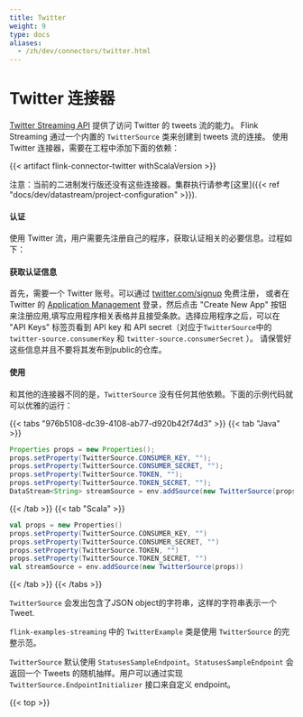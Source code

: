 ```yaml
---
title: Twitter
weight: 9
type: docs
aliases:
  - /zh/dev/connectors/twitter.html
---
```

<!--
Licensed to the Apache Software Foundation (ASF) under one
or more contributor license agreements.  See the NOTICE file
distributed with this work for additional information
regarding copyright ownership.  The ASF licenses this file
to you under the Apache License, Version 2.0 (the
"License"); you may not use this file except in compliance
with the License.  You may obtain a copy of the License at

  http://www.apache.org/licenses/LICENSE-2.0

Unless required by applicable law or agreed to in writing,
software distributed under the License is distributed on an
"AS IS" BASIS, WITHOUT WARRANTIES OR CONDITIONS OF ANY
KIND, either express or implied.  See the License for the
specific language governing permissions and limitations
under the License.
-->

# Twitter 连接器

[Twitter Streaming API](https://dev.twitter.com/docs/streaming-apis) 提供了访问 Twitter 的 tweets 流的能力。
Flink Streaming 通过一个内置的 `TwitterSource` 类来创建到 tweets 流的连接。
使用 Twitter 连接器，需要在工程中添加下面的依赖：

{{< artifact flink-connector-twitter withScalaVersion >}}

注意：当前的二进制发行版还没有这些连接器。集群执行请参考[这里]({{< ref "docs/dev/datastream/project-configuration" >}}).

#### 认证
使用 Twitter 流，用户需要先注册自己的程序，获取认证相关的必要信息。过程如下：

#### 获取认证信息
首先，需要一个 Twitter 账号。可以通过 [twitter.com/signup](https://twitter.com/signup) 免费注册，
或者在 Twitter 的 [Application Management](https://apps.twitter.com/) 登录，然后点击 "Create New App"
 按钮来注册应用,填写应用程序相关表格并且接受条款。选择应用程序之后，可以在 "API Keys" 标签页看到 API key 和 
 API secret（对应于`TwitterSource`中的`twitter-source.consumerKey` 和 `twitter-source.consumerSecret` ）。
请保管好这些信息并且不要将其发布到public的仓库。


#### 使用
和其他的连接器不同的是，`TwitterSource` 没有任何其他依赖。下面的示例代码就可以优雅的运行：

{{< tabs "976b5108-dc39-4108-ab77-d920b42f74d3" >}}
{{< tab "Java" >}}
```java
Properties props = new Properties();
props.setProperty(TwitterSource.CONSUMER_KEY, "");
props.setProperty(TwitterSource.CONSUMER_SECRET, "");
props.setProperty(TwitterSource.TOKEN, "");
props.setProperty(TwitterSource.TOKEN_SECRET, "");
DataStream<String> streamSource = env.addSource(new TwitterSource(props));
```
{{< /tab >}}
{{< tab "Scala" >}}
```scala
val props = new Properties()
props.setProperty(TwitterSource.CONSUMER_KEY, "")
props.setProperty(TwitterSource.CONSUMER_SECRET, "")
props.setProperty(TwitterSource.TOKEN, "")
props.setProperty(TwitterSource.TOKEN_SECRET, "")
val streamSource = env.addSource(new TwitterSource(props))
```
{{< /tab >}}
{{< /tabs >}}

`TwitterSource` 会发出包含了JSON object的字符串，这样的字符串表示一个Tweet.

`flink-examples-streaming` 中的 `TwitterExample` 类是使用 `TwitterSource` 的完整示范。

`TwitterSource` 默认使用 `StatusesSampleEndpoint`。`StatusesSampleEndpoint` 会返回一个 Tweets 的随机抽样。用户可以通过实现 `TwitterSource.EndpointInitializer` 接口来自定义 endpoint。

{{< top >}}

